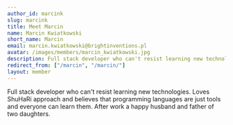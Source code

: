 ```yaml
---
author_id: marcink
slug: marcink
title: Meet Marcin
name: Marcin Kwiatkowski
short_name: Marcin
email: marcin.kwiatkowski@brightinventions.pl
avatar: /images/members/marcin_kwiatkowski.jpg
description: Full stack developer who can't resist learning new technologies
redirect_from: ["/marcin", "/marcin/"]
layout: member
---
```


Full stack developer who can't resist learning new technologies. Loves ShuHaRi approach and believes that programming languages are just tools and everyone can learn them. After work a happy husband and father of two daughters.
